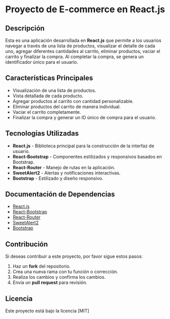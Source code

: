# Proyecto de E-commerce en React.js

## Descripción

Esta es una aplicación desarrollada en **React.js** que permite a los usuarios navegar a través de una lista de productos, visualizar el detalle de cada uno, agregar diferentes cantidades al carrito, eliminar productos, vaciar el carrito y finalizar la compra. Al completar la compra, se genera un identificador único para el usuario.

## Características Principales

-   Visualización de una lista de productos.
-   Vista detallada de cada producto.
-   Agregar productos al carrito con cantidad personalizable.
-   Eliminar productos del carrito de manera individual.
-   Vaciar el carrito completamente.
-   Finalizar la compra y generar un ID único de compra para el usuario.

## Tecnologías Utilizadas

-   **React.js** - Biblioteca principal para la construcción de la interfaz de usuario.
-   **React-Bootstrap** - Componentes estilizados y responsivos basados en Bootstrap.
-   **React-Router** - Manejo de rutas en la aplicación.
-   **SweetAlert2** - Alertas y notificaciones interactivas.
-   **Bootstrap** - Estilizado y diseño responsivo.


    

## Documentación de Dependencias

-   [React.js](https://react.dev/)
-   [React-Bootstrap](https://react-bootstrap.github.io/)
-   [React-Router](https://reactrouter.com/)
-   [SweetAlert2](https://sweetalert2.github.io/)
-   [Bootstrap](https://getbootstrap.com/)

## Contribución

Si deseas contribuir a este proyecto, por favor sigue estos pasos:

1.  Haz un **fork** del repositorio.
2.  Crea una nueva rama con tu función o corrección.
3.  Realiza los cambios y confirma los cambios.
4.  Envía un **pull request** para revisión.

## Licencia

Este proyecto está bajo la licencia [MIT]
